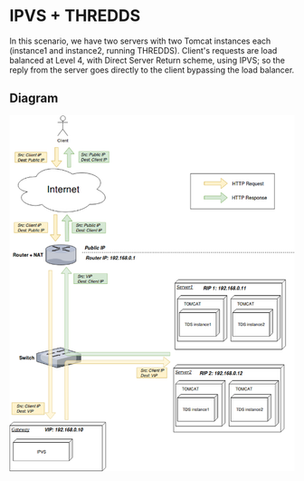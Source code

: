 # IPVS + THREDDS #

In this scenario, we have two servers with two Tomcat instances each (instance1 and instance2, running THREDDS). Client's requests are load balanced at Level 4, with Direct Server Return scheme, using IPVS; so the reply from the server goes directly to the client bypassing the load balancer.


## Diagram ##
![Diagram ipvs](./ipvs_diagram.png)

